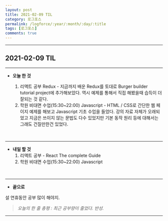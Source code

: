 ```yaml
---
layout: post
title: 2021-02-09 TIL
category: 로그포스
permalink: /logforce/:year/:month/:day/:title
tags: [로그포스]
comments: true
---
```


---

## 2021-02-09 TIL

---

- **오늘 한 것**
  
  1. 리액트 공부 Redux - 지금까지 배운 Redux를 토대로 Burger builder tutorial project에 추가해보았다.  역시 예제를 통해서 직접 해봤을때 습득이 더 잘되는 것 같다.
  2. 학원 비대면 수업(15:30~22:00) Javascript - HTML / CSS로 간단한 웹 페이지 예제를 해보고 Javascript 기초 수업을 들었다. 강의 자료 자체가 오래되었고 지금은 쓰이지 않는 문법도 다수 있었지만 기본 동작 원리 등에 대해서는 그래도 건질만한건 있었다.

<br>

---

- **내일 할 것**
  1. 리액트 공부 - React The complete Guide
  2. 학원 비대면 수업(15:30~22:00) Javascript

<br>

---

- **끝으로**

설 연휴동안 공부 많이 해야지.

> _오늘의 한 줄 총평 : 최근 공부량이 줄었다. 반성._

---

